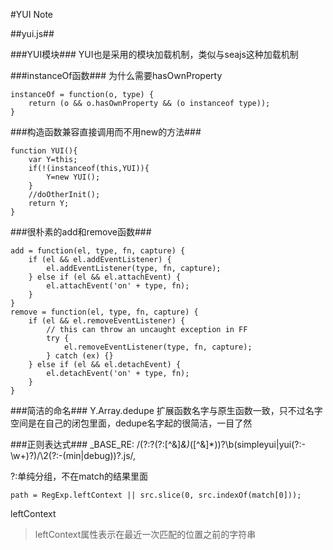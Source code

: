 #YUI Note

##yui.js##

###YUI模块###
YUI也是采用的模块加载机制，类似与seajs这种加载机制


###instanceOf函数###
为什么需要hasOwnProperty

    instanceOf = function(o, type) {
        return (o && o.hasOwnProperty && (o instanceof type));
    }


###构造函数兼容直接调用而不用new的方法###

    function YUI(){
        var Y=this;
        if(!(instanceof(this,YUI)){
            Y=new YUI();
        }
        //doOtherInit();
        return Y;
    }

###很朴素的add和remove函数###

    add = function(el, type, fn, capture) {
        if (el && el.addEventListener) {
            el.addEventListener(type, fn, capture);
        } else if (el && el.attachEvent) {
            el.attachEvent('on' + type, fn);
        }
    }
    remove = function(el, type, fn, capture) {
        if (el && el.removeEventListener) {
            // this can throw an uncaught exception in FF
            try {
                el.removeEventListener(type, fn, capture);
            } catch (ex) {}
        } else if (el && el.detachEvent) {
            el.detachEvent('on' + type, fn);
        }
    }

###简洁的命名###
    Y.Array.dedupe
扩展函数名字与原生函数一致，只不过名字空间是在自己的闭包里面，dedupe名字起的很简洁，一目了然

###正则表达式###
    _BASE_RE: /(?:\?(?:[^&]*&)*([^&]*))?\b(simpleyui|yui(?:-\w+)?)\/\2(?:-(min|debug))?\.js/,

?:单纯分组，不在match的结果里面

    path = RegExp.leftContext || src.slice(0, src.indexOf(match[0]));

leftContext
>leftContext属性表示在最近一次匹配的位置之前的字符串
